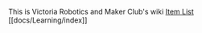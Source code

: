  This is Victoria Robotics and Maker Club's wiki
[Item List](Item%20List.md)
[[docs/Learning/index]]

